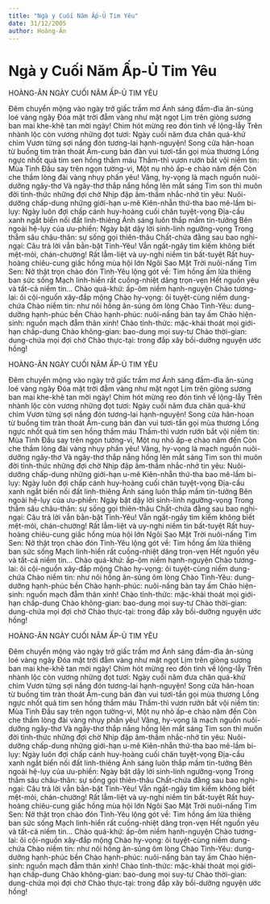 ```yaml
---
title: "Ngà y Cuối Năm Ấp-Ủ Tim Yêu"
date: 31/12/2005
author: Hoàng-Ân
---
```


# Ngà y Cuối Năm Ấp-Ủ Tim Yêu

HOÀNG-ÂN
NGÀY CUỐI NĂM ẤP-Ủ TIM YÊU

Đêm chuyển mộng vào ngày trở giấc trầm mơ
Ánh sáng đầm-đìa ân-sủng loé vàng ngây
Đóa mặt trời đẫm vàng như mật ngọt
Lịm trên giòng sương ban mai khe-khẽ tan mời ngày!
Chim hót mừng reo đón tình về lộng-lẫy
Trên nhành lộc còn vương những đọt tươi:
Ngày cuối năm đưa chân quá-khứ chìm
Vươn từng sợi nắng đón tương-lai hạnh-nguyện!
Song cửa hân-hoan từ buồng tim tràn thoát
Âm-cung bản đàn vui tươi-tắn gọi mùa thương
Lồng ngực nhốt quả tim sen hồng thắm máu
Thầm-thì vươn rướn bắt vội niềm tin:
Mùa Tình Đầu say trên ngọn tường-vi,
Một nụ nhỏ ấp-e chào năm đến
Còn che thầm lòng đài vàng nhụy phấn yêu!
Vâng, hy-vọng là mạch nguồn nuôi-dưỡng ngây-thơ
Và ngây-thơ thắp nắng hồng lên mắt sáng
Tim son thì muôn đời tỉnh-thức những đợi chờ
Nhịp đập âm-thầm nhắc-nhở tin yêu:
Nuôi-dưỡng chấp-dung những giới-hạn u-mê
Kiên-nhẫn thứ-tha bao mê-lầm bi-lụy:
Ngày luôn đợi chấp cánh huy-hoàng cuối chân tuyệt-vọng
Địa-cầu xanh ngắt biển nối đất linh-thiêng
Ánh sáng luôn thắp mầm tin-tưởng
Bên ngoài hệ-lụy của ưu-phiền:
Ngày bật dậy lời sinh-linh ngưỡng-vọng
Trong thẳm sâu châu-thân: sự sống gọi thiên-thâu
Chất-chứa đằng sau bao nghi-ngại:
Câu trả lời vẫn bằn-bặt Tình-Yêu!
Vẫn ngất-ngây tìm kiếm không biết mệt-mỏi, chán-chường!
Rất lẫm-liệt và uy-nghi niềm tin bất-tuyệt
Rất huy-hoàng chiêu-cung giấc hồng mùa hội lớn
Ngôi Sao Mặt Trời nuôi-nấng Tim Sen:
Nở thật trọn chào đón Tình-Yêu lộng gót về:
Tim hồng ấm lửa thiêng ban sức sống
Mạch linh-hiển rất cuồng-nhiệt dâng trọn-vẹn
Hết nguồn yêu và tất-cả niềm tin...
Chào quá-khứ: ấp-ôm niềm hạnh-nguyện
Chào tương-lai: ôi cội-nguồn xây-đắp mộng
Chào hy-vọng: ôi tuyệt-cùng niềm dung-chứa
Chào niềm tin: như nôi hồng ân-sủng ôm lòng
Chào Tình-Yêu: dung-dưỡng hạnh-phúc bền
Chào hạnh-phúc: nuôi-nấng bàn tay ấm
Chào hiện-sinh: nguồn mạch đẫm thân xinh!
Chào tỉnh-thức: mặc-khải thoát mọi giới-hạn chấp-dung
Chào không-gian: bao-dung mọi suy-tư
Chào thời-gian: dung-chứa mọi đợi chờ
Chào thực-tại: trong đắp xây bồi-dưỡng nguyện ước hồng!

HOÀNG-ÂN
NGÀY CUỐI NĂM ẤP-Ủ TIM YÊU

Đêm chuyển mộng vào ngày trở giấc trầm mơ
Ánh sáng đầm-đìa ân-sủng loé vàng ngây
Đóa mặt trời đẫm vàng như mật ngọt
Lịm trên giòng sương ban mai khe-khẽ tan mời ngày!
Chim hót mừng reo đón tình về lộng-lẫy
Trên nhành lộc còn vương những đọt tươi:
Ngày cuối năm đưa chân quá-khứ chìm
Vươn từng sợi nắng đón tương-lai hạnh-nguyện!
Song cửa hân-hoan từ buồng tim tràn thoát
Âm-cung bản đàn vui tươi-tắn gọi mùa thương
Lồng ngực nhốt quả tim sen hồng thắm máu
Thầm-thì vươn rướn bắt vội niềm tin:
Mùa Tình Đầu say trên ngọn tường-vi,
Một nụ nhỏ ấp-e chào năm đến
Còn che thầm lòng đài vàng nhụy phấn yêu!
Vâng, hy-vọng là mạch nguồn nuôi-dưỡng ngây-thơ
Và ngây-thơ thắp nắng hồng lên mắt sáng
Tim son thì muôn đời tỉnh-thức những đợi chờ
Nhịp đập âm-thầm nhắc-nhở tin yêu:
Nuôi-dưỡng chấp-dung những giới-hạn u-mê
Kiên-nhẫn thứ-tha bao mê-lầm bi-lụy:
Ngày luôn đợi chấp cánh huy-hoàng cuối chân tuyệt-vọng
Địa-cầu xanh ngắt biển nối đất linh-thiêng
Ánh sáng luôn thắp mầm tin-tưởng
Bên ngoài hệ-lụy của ưu-phiền:
Ngày bật dậy lời sinh-linh ngưỡng-vọng
Trong thẳm sâu châu-thân: sự sống gọi thiên-thâu
Chất-chứa đằng sau bao nghi-ngại:
Câu trả lời vẫn bằn-bặt Tình-Yêu!
Vẫn ngất-ngây tìm kiếm không biết mệt-mỏi, chán-chường!
Rất lẫm-liệt và uy-nghi niềm tin bất-tuyệt
Rất huy-hoàng chiêu-cung giấc hồng mùa hội lớn
Ngôi Sao Mặt Trời nuôi-nấng Tim Sen:
Nở thật trọn chào đón Tình-Yêu lộng gót về:
Tim hồng ấm lửa thiêng ban sức sống
Mạch linh-hiển rất cuồng-nhiệt dâng trọn-vẹn
Hết nguồn yêu và tất-cả niềm tin...
Chào quá-khứ: ấp-ôm niềm hạnh-nguyện
Chào tương-lai: ôi cội-nguồn xây-đắp mộng
Chào hy-vọng: ôi tuyệt-cùng niềm dung-chứa
Chào niềm tin: như nôi hồng ân-sủng ôm lòng
Chào Tình-Yêu: dung-dưỡng hạnh-phúc bền
Chào hạnh-phúc: nuôi-nấng bàn tay ấm
Chào hiện-sinh: nguồn mạch đẫm thân xinh!
Chào tỉnh-thức: mặc-khải thoát mọi giới-hạn chấp-dung
Chào không-gian: bao-dung mọi suy-tư
Chào thời-gian: dung-chứa mọi đợi chờ
Chào thực-tại: trong đắp xây bồi-dưỡng nguyện ước hồng!

HOÀNG-ÂN
NGÀY CUỐI NĂM ẤP-Ủ TIM YÊU

Đêm chuyển mộng vào ngày trở giấc trầm mơ
Ánh sáng đầm-đìa ân-sủng loé vàng ngây
Đóa mặt trời đẫm vàng như mật ngọt
Lịm trên giòng sương ban mai khe-khẽ tan mời ngày!
Chim hót mừng reo đón tình về lộng-lẫy
Trên nhành lộc còn vương những đọt tươi:
Ngày cuối năm đưa chân quá-khứ chìm
Vươn từng sợi nắng đón tương-lai hạnh-nguyện!
Song cửa hân-hoan từ buồng tim tràn thoát
Âm-cung bản đàn vui tươi-tắn gọi mùa thương
Lồng ngực nhốt quả tim sen hồng thắm máu
Thầm-thì vươn rướn bắt vội niềm tin:
Mùa Tình Đầu say trên ngọn tường-vi,
Một nụ nhỏ ấp-e chào năm đến
Còn che thầm lòng đài vàng nhụy phấn yêu!
Vâng, hy-vọng là mạch nguồn nuôi-dưỡng ngây-thơ
Và ngây-thơ thắp nắng hồng lên mắt sáng
Tim son thì muôn đời tỉnh-thức những đợi chờ
Nhịp đập âm-thầm nhắc-nhở tin yêu:
Nuôi-dưỡng chấp-dung những giới-hạn u-mê
Kiên-nhẫn thứ-tha bao mê-lầm bi-lụy:
Ngày luôn đợi chấp cánh huy-hoàng cuối chân tuyệt-vọng
Địa-cầu xanh ngắt biển nối đất linh-thiêng
Ánh sáng luôn thắp mầm tin-tưởng
Bên ngoài hệ-lụy của ưu-phiền:
Ngày bật dậy lời sinh-linh ngưỡng-vọng
Trong thẳm sâu châu-thân: sự sống gọi thiên-thâu
Chất-chứa đằng sau bao nghi-ngại:
Câu trả lời vẫn bằn-bặt Tình-Yêu!
Vẫn ngất-ngây tìm kiếm không biết mệt-mỏi, chán-chường!
Rất lẫm-liệt và uy-nghi niềm tin bất-tuyệt
Rất huy-hoàng chiêu-cung giấc hồng mùa hội lớn
Ngôi Sao Mặt Trời nuôi-nấng Tim Sen:
Nở thật trọn chào đón Tình-Yêu lộng gót về:
Tim hồng ấm lửa thiêng ban sức sống
Mạch linh-hiển rất cuồng-nhiệt dâng trọn-vẹn
Hết nguồn yêu và tất-cả niềm tin...
Chào quá-khứ: ấp-ôm niềm hạnh-nguyện
Chào tương-lai: ôi cội-nguồn xây-đắp mộng
Chào hy-vọng: ôi tuyệt-cùng niềm dung-chứa
Chào niềm tin: như nôi hồng ân-sủng ôm lòng
Chào Tình-Yêu: dung-dưỡng hạnh-phúc bền
Chào hạnh-phúc: nuôi-nấng bàn tay ấm
Chào hiện-sinh: nguồn mạch đẫm thân xinh!
Chào tỉnh-thức: mặc-khải thoát mọi giới-hạn chấp-dung
Chào không-gian: bao-dung mọi suy-tư
Chào thời-gian: dung-chứa mọi đợi chờ
Chào thực-tại: trong đắp xây bồi-dưỡng nguyện ước hồng!
